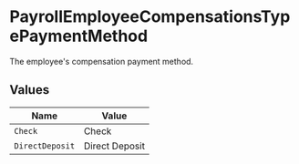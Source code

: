 # PayrollEmployeeCompensationsTypePaymentMethod

The employee's compensation payment method.


## Values

| Name            | Value           |
| --------------- | --------------- |
| `Check`         | Check           |
| `DirectDeposit` | Direct Deposit  |